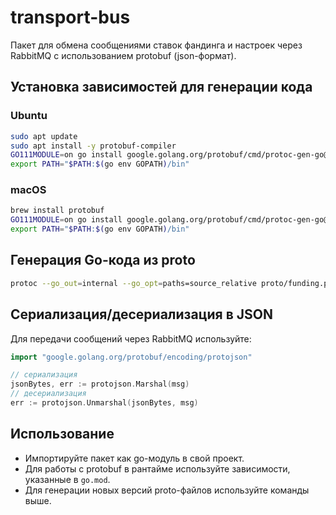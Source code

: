 # transport-bus

Пакет для обмена сообщениями ставок фандинга и настроек через RabbitMQ с использованием protobuf (json-формат).

## Установка зависимостей для генерации кода

### Ubuntu
```sh
sudo apt update
sudo apt install -y protobuf-compiler
GO111MODULE=on go install google.golang.org/protobuf/cmd/protoc-gen-go@latest
export PATH="$PATH:$(go env GOPATH)/bin"
```

### macOS
```sh
brew install protobuf
GO111MODULE=on go install google.golang.org/protobuf/cmd/protoc-gen-go@latest
export PATH="$PATH:$(go env GOPATH)/bin"
```

## Генерация Go-кода из proto

```sh
protoc --go_out=internal --go_opt=paths=source_relative proto/funding.proto
```

## Сериализация/десериализация в JSON

Для передачи сообщений через RabbitMQ используйте:
```go
import "google.golang.org/protobuf/encoding/protojson"

// сериализация
jsonBytes, err := protojson.Marshal(msg)
// десериализация
err := protojson.Unmarshal(jsonBytes, msg)
```

## Использование

- Импортируйте пакет как go-модуль в свой проект.
- Для работы с protobuf в рантайме используйте зависимости, указанные в `go.mod`.
- Для генерации новых версий proto-файлов используйте команды выше. 